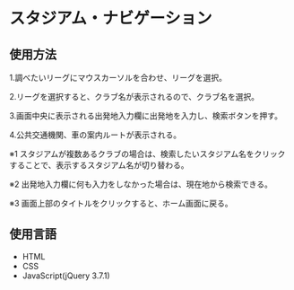 # スタジアム・ナビゲーション

## 使用方法
1.調べたいリーグにマウスカーソルを合わせ、リーグを選択。

2.リーグを選択すると、クラブ名が表示されるので、クラブ名を選択。

3.画面中央に表示される出発地入力欄に出発地を入力し、検索ボタンを押す。

4.公共交通機関、車の案内ルートが表示される。

※1
スタジアムが複数あるクラブの場合は、検索したいスタジアム名をクリックすることで、表示するスタジアム名が切り替わる。

※2
出発地入力欄に何も入力をしなかった場合は、現在地から検索できる。

※3
画面上部のタイトルをクリックすると、ホーム画面に戻る。

## 使用言語
- HTML
- CSS
- JavaScript(jQuery 3.7.1)